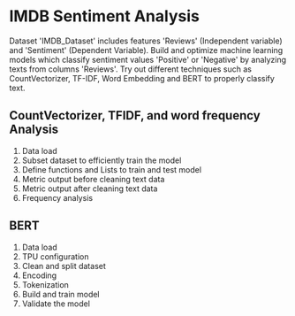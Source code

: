 # IMDB Sentiment Analysis
Dataset 'IMDB_Dataset' includes features 'Reviews' (Independent variable) and 'Sentiment' (Dependent Variable). Build and optimize machine learning models which classify sentiment values 'Positive' or 'Negative' by analyzing texts from columns 'Reviews'. Try out different techniques such as CountVectorizer, TF-IDF, Word Embedding and BERT to properly classify text.

## CountVectorizer, TFIDF, and word frequency Analysis
1. Data load
2. Subset dataset to efficiently train the model
3. Define functions and Lists to train and test model
4. Metric output before cleaning text data
5. Metric output after cleaning text data
6. Frequency analysis

## BERT
1. Data load
2. TPU configuration
3. Clean and split dataset
4. Encoding
5. Tokenization
6. Build and train model
7. Validate the model
